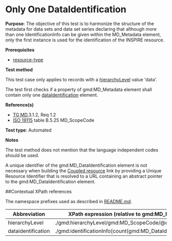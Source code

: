 # Only One DataIdentification

**Purpose**:
The objective of this test is to harmonize the structure of the metadata for data sets and data set series declaring 
that although more than one IdentificationInfo can be given within the MD_Metadata element, only the first instance
 is used for the identification of the INSPIRE resource.

**Prerequisites**
* [resource-type](http://inspire.ec.europa.eu/id/ats/metadata/datasets-and-series/resource-type)

**Test method**

This test case only applies to records with a [hierarchyLevel](#hierarchyLevel) value 'data'.

The test first checks if a property of gmd:MD_Metadata element shall contain only 
one [dataIdentification](#dataIdentification) element.

**Reference(s)**

* [TG MD](http://inspire.ec.europa.eu/id/ats/metadata/2.0/datasets-and-series/README#ref_TG_MD),3.1.2, Req 1.2
* [ISO 19115](http://inspire.ec.europa.eu/id/ats/metadata/2.0/datasets-and-series/README#ref_ISO_19115) table B.5.25 MD_ScopeCode 

**Test type**: Automated

**Notes**

The test method does not mention that the language independent codes should be used.

A unique identifier of the gmd:MD_DataIdentification element is not necessary when building 
the [Coupled resource](http://inspire.ec.europa.eu/id/ats/metadata/2.0/sds/coupled-resource) 
link by providing a Unique Resource Identifier that is resolved to a URL containing an abstract pointer 
to the gmd:MD_DataIdentification element.

##Contextual XPath references

The namespace prefixes used as described in [README.md](http://inspire.ec.europa.eu/id/ats/metadata/2.0/datasets-and-series/README#namespaces).

Abbreviation                                   |  XPath expression (relative to gmd:MD_Metadata)
-----------------------------------------------| -------------------------------------------------------------------------
<a name="hierarchyLevel"></a> hierarchyLevel | ./gmd:hierarchyLevel/gmd:MD_ScopeCode/@codeListValue
dataidentification <a name="dataIdentification"></a>   | ./gmd:identificationInfo[count(gmd:MD_DataIdentification)=1]
